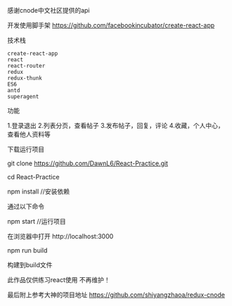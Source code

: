 感谢cnode中文社区提供的api

开发使用脚手架 https://github.com/facebookincubator/create-react-app

技术栈

    create-react-app
    react
    react-router
    redux
    redux-thunk
    ES6
    antd
    superagent

功能

  1.登录退出
  2.列表分页，查看帖子
  3.发布帖子，回复，评论
  4.收藏，个人中心，查看他人资料等

下载运行项目

git clone https://github.com/DawnL6/React-Practice.git

cd React-Practice

npm install //安装依赖

通过以下命令

npm start //运行项目

在浏览器中打开 http://localhost:3000

npm run build

构建到build文件

此作品仅供练习react使用 不再维护！

最后附上参考大神的项目地址 https://github.com/shiyangzhaoa/redux-cnode